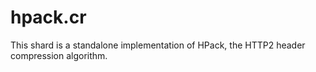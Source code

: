 # hpack.cr
This shard is a standalone implementation of HPack, the HTTP2 header compression algorithm.
